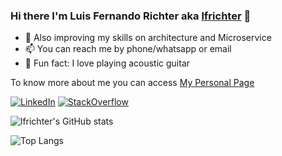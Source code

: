 ### Hi there I'm Luis Fernando Richter aka [lfrichter](https://github.com/lfrichter) 👋

- 🌱 Also improving my skills on architecture and Microservice
- 📫 You can reach me by phone/whatsapp or email
- 🎸 Fun fact: I love playing acoustic guitar

To know more about me you can access [My Personal Page](https://lfrichter.github.io/fernando.richter/)


[![LinkedIn](https://img.shields.io/badge/Linked-In-0A66C2.svg?logo=LinkedIn&style=for-the-badge&logoColor=#0A66C2)](https://www.linkedin.com/in/lfrichter/)                                                                                             [![StackOverflow](https://img.shields.io/badge/Stack-Overflow-F58025.svg?logo=stackoverflow&style=for-the-badge&logoColor=white)](https://stackoverflow.com/users/7042444/luis-fernando-richter) 


![lfrichter's GitHub stats](https://github-readme-stats.vercel.app/api?username=lfrichter&count_private=true&show_icons=true&theme=merko)



![Top Langs](https://github-readme-stats.vercel.app/api/top-langs/?username=lfrichter&layout=compact&hide=VBA)



